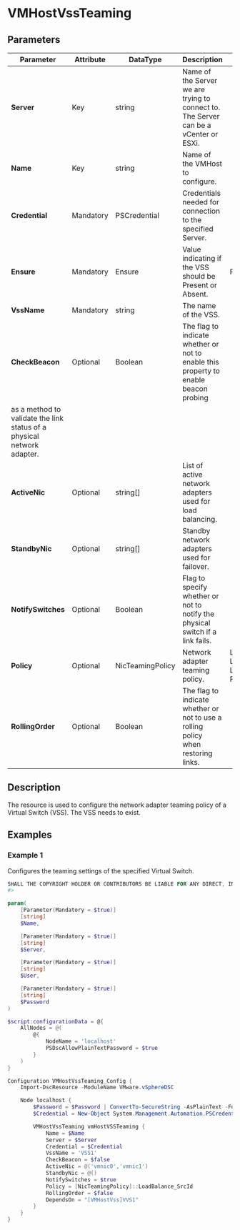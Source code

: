 # VMHostVssTeaming

## Parameters

| Parameter | Attribute | DataType | Description | Allowed Values |
| --- | --- | --- | --- | --- |
| **Server** | Key | string | Name of the Server we are trying to connect to. The Server can be a vCenter or ESXi. ||
| **Name** | Key | string | Name of the VMHost to configure. ||
| **Credential** | Mandatory | PSCredential | Credentials needed for connection to the specified Server. ||
| **Ensure** | Mandatory | Ensure | Value indicating if the VSS should be Present or Absent. | Present, Absent |
| **VssName** | Mandatory | string | The name of the VSS. ||
| **CheckBeacon** | Optional | Boolean | The flag to indicate whether or not to enable this property to enable beacon probing
    as a method to validate the link status of a physical network adapter. ||
| **ActiveNic** | Optional | string[] | List of active network adapters used for load balancing. ||
| **StandbyNic** | Optional | string[] | Standby network adapters used for failover. ||
| **NotifySwitches** | Optional | Boolean | Flag to specify whether or not to notify the physical switch if a link fails. ||
| **Policy** | Optional | NicTeamingPolicy | Network adapter teaming policy. |  LoadBalance_IP, LoadBalance_SrcMAC, LoadBalance_SrcId, Failover_Explicit |
| **RollingOrder** | Optional | Boolean | The flag to indicate whether or not to use a rolling policy when restoring links. ||

## Description

The resource is used to configure the network adapter teaming policy of a Virtual Switch (VSS). The VSS needs to exist.

## Examples

### Example 1

Configures the teaming settings of the specified Virtual Switch.

````powershell
SHALL THE COPYRIGHT HOLDER OR CONTRIBUTORS BE LIABLE FOR ANY DIRECT, INDIRECT, INCIDENTAL, SPECIAL, EXEMPLARY, OR CONSEQUENTIAL DAMAGES (INCLUDING, BUT NOT LIMITED TO, PROCUREMENT OF SUBSTITUTE GOODS OR SERVICES; LOSS OF USE, DATA, OR PROFITS; OR BUSINESS INTERRUPTION) HOWEVER CAUSED AND ON ANY THEORY OF LIABILITY, WHETHER IN CONTRACT, STRICT LIABILITY, OR TORT (INCLUDING NEGLIGENCE OR OTHERWISE) ARISING IN ANY WAY OUT OF THE USE OF THIS SOFTWARE, EVEN IF ADVISED OF THE POSSIBILITY OF SUCH DAMAGE.
#>

param(
    [Parameter(Mandatory = $true)]
    [string]
    $Name,

    [Parameter(Mandatory = $true)]
    [string]
    $Server,

    [Parameter(Mandatory = $true)]
    [string]
    $User,

    [Parameter(Mandatory = $true)]
    [string]
    $Password
)

$script:configurationData = @{
    AllNodes = @(
        @{
            NodeName = 'localhost'
            PSDscAllowPlainTextPassword = $true
        }
    )
}

Configuration VMHostVssTeaming_Config {
    Import-DscResource -ModuleName VMware.vSphereDSC

    Node localhost {
        $Password = $Password | ConvertTo-SecureString -AsPlainText -Force
        $Credential = New-Object System.Management.Automation.PSCredential($User, $Password)

        VMHostVssTeaming vmHostVSSTeaming {
            Name = $Name
            Server = $Server
            Credential = $Credential
            VssName = 'VSS1'
            CheckBeacon = $false
            ActiveNic = @('vmnic0','vmnic1')
            StandbyNic = @()
            NotifySwitches = $true
            Policy = [NicTeamingPolicy]::LoadBalance_SrcId
            RollingOrder = $false
            DependsOn = "[VMHostVss]VVS1"
        }
    }
}
````
